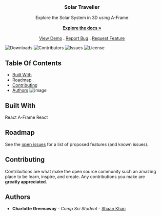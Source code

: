 <br/>
<p align="center">
  <a href="https://github.com/Charlotte-Greenaway/solarsystem">
  </a>

  <h3 align="center">Solar Traveller</h3>

  <p align="center">
     Explore the Solar System in 3D using A-Frame
    <br/>
    <br/>
    <a href="https://github.com/Charlotte-Greenaway/solarsystem"><strong>Explore the docs »</strong></a>
    <br/>
    <br/>
    <a href="https://solartraveller.netlify.app/">View Demo</a>
    .
    <a href="https://github.com/Charlotte-Greenaway/solarsystem/issues">Report Bug</a>
    .
    <a href="https://github.com/Charlotte-Greenaway/solarsystem/issues">Request Feature</a>
  </p>
</p>

![Downloads](https://img.shields.io/github/downloads/Charlotte-Greenaway/solarsystem/total) ![Contributors](https://img.shields.io/github/contributors/Charlotte-Greenaway/solarsystem?color=dark-green) ![Issues](https://img.shields.io/github/issues/Charlotte-Greenaway/solarsystem) ![License](https://img.shields.io/github/license/Charlotte-Greenaway/solarsystem) 

## Table Of Contents

* [Built With](#built-with)
* [Roadmap](#roadmap)
* [Contributing](#contributing)
* [Authors](#authors)
![image](https://github.com/Charlotte-Greenaway/solarsystem/assets/134973389/eb1c5902-3398-4f43-a47d-010a8c197890)

## Built With

React
A-Frame React

## Roadmap

See the [open issues](https://github.com/Charlotte-Greenaway/solarsystem/issues) for a list of proposed features (and known issues).

## Contributing

Contributions are what make the open source community such an amazing place to be learn, inspire, and create. Any contributions you make are **greatly appreciated**.

## Authors

* **Charlotte Greenaway** - *Comp Sci Student* - [Shaan Khan](https://github.com/Charlotte-Greenaway/) 



